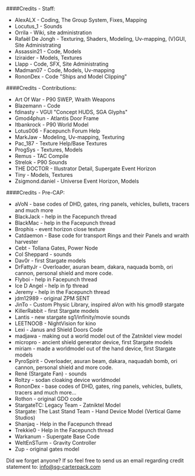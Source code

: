 ####Credits - Staff:


- AlexALX - Coding, The Group System, Fixes, Mapping
- Locutus_1 - Sounds
- Orrila - Wiki, site administration
- Rafaël De Jongh - Texturing, Shaders, Modeling, Uv-mapping, (V)GUI, Site Administrating
- Assassin21 - Code, Models
- Iziraider - Models, Textures
- Llapp - Code, SFX, Site Administrating
- Madman07 - Code, Models, Uv-mapping
- RononDex - Code "Ships and Model Clipping"

####Credits - Contributions:

- Art Of War - P90 SWEP, Wraith Weapons
- Blazemann - Code
- fdinasty - VGUI "Concept HUDS, SGA Glyphs"
- Gmod4phun - Atlantis Door Frame
- Itbankrock - P90 World Model
- Lotus006 - Facepunch Forum Help
- MarkJaw - Modeling, Uv-mapping, Texturing
- Pac_187 - Texture Help/Base Textures
- ProgSys - Textures, Models
- Remus - TAC Compile
- Strelok - P90 Sounds
- THE DOCTOR - Illustrator Detail, Supergate Event Horizon
- Tiny - Models, Textures
- Zsigmond.daniel - Universe Event Horizon, Models

####Credits - Pre-CAP:

- aVoN - base codes of DHD, gates, ring panels, vehicles, bullets, tracers and much more
- BlackJack - help in the Facepunch thread
- BlackMac - help in the Facepunch thread
- Brophis - event horizon close texture
- Catdaemon - Base code for transport Rings and their Panels and wraith harvester
- Cebt - Tollana Gates, Power Node
- Col Sheppard - sounds
- Dav0r - first Stargate models
- DrFattyJr - Overloader, asuran beam, dakara, naquada bomb, ori cannon, personal shield and more code.
- Flyboi - help in Facepunch thread
- Ice D Angel - help in fp thread
- Jeremy - help in the Facepunch thread
- jdm12989 - original ZPM SENT
- JinTo - Custom Physic Library, inspired aVon with his gmod9 stargate
- KillerRabbit - first Stargate models
- Lantis - new stargate sg1/infinity/movie sounds
- LEETNOOB - NightVision for kino
- Lexi - Janus and Shield Doors Code
- madjawa - making out a world model out of the Zatniktel view model
- micropro - ancient shield generator device, first Stargate models
- miriam - made a worldmodel out of the hand device, first Stargate models
- PyroSpirit - Overloader, asuran beam, dakara, naquadah bomb, ori cannon, personal shield and more code.
- René (Stargate Fan) - sounds
- Roltzy - sodan cloaking device worldmodel
- RononDex - base codes of DHD, gates, ring panels, vehicles, bullets, tracers and much more...
- Rothon - original GDO code
- StargateTC: Legacy Team - Zatniktel Model
- Stargate: The Last Stand Team - Hand Device Model (Vertical Game Studios)
- Shanjaq - Help in the Facepunch thread
- Trekkie0 - Help in the Facepunch thread
- Warkanum - Supergate Base Code
- WeltEnSTurm - Gravity Controller
- Zup - original gates model

Did we forget anyone? If so feel free to send us an email regarding credit statement to: info@sg-carterpack.com
